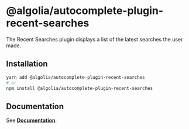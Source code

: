 # @algolia/autocomplete-plugin-recent-searches

The Recent Searches plugin displays a list of the latest searches the user made.

## Installation

```sh
yarn add @algolia/autocomplete-plugin-recent-searches
# or
npm install @algolia/autocomplete-plugin-recent-searches
```

## Documentation

See [**Documentation**](https://www.algolia.com/doc/ui-libraries/autocomplete/api-reference/autocomplete-plugin-recent-searches).
